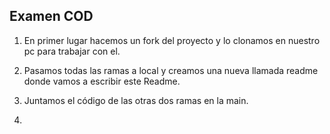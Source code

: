 ## Examen COD

1. En primer lugar hacemos un fork del proyecto y lo clonamos en nuestro pc para trabajar con el.

2. Pasamos todas las ramas a local y creamos una nueva llamada readme donde vamos a escribir este Readme.

3. Juntamos el código de las otras dos ramas en la main.

4. 
